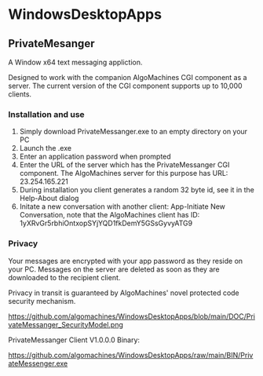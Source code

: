 # WindowsDesktopApps

## PrivateMesanger

A Window x64 text messaging appliction. 

Designed to work with the companion AlgoMachines CGI component as a server. The current version of the CGI  component supports up to 10,000 clients.

### Installation and use

1) Simply download PrivateMessanger.exe to an empty directory on your PC
2) Launch the .exe
3) Enter an application password when prompted
4) Enter the URL of the server which has the PrivateMessanger CGI component. The AlgoMachines server for this purpose has URL: 23.254.165.221
5) During installation you client generates a random 32 byte id, see it in the Help-About dialog
6) Initate a new conversation with another client: App-Initiate New Conversation, note that the AlgoMachines client has ID: 1yXRvGr5rbhiOntxopSYjYQD1fkDemY5GSsGyvyATG9

### Privacy

Your messages are encrypted with your app password as they reside on your PC. Messages on the server are deleted as soon as they are downloaded to the recipient client.

Privacy in transit is guaranteed by AlgoMachines' novel protected code security mechanism.

https://github.com/algomachines/WindowsDesktopApps/blob/main/DOC/PrivateMessanger_SecurityModel.png

PrivateMessanger Client V1.0.0.0 Binary: 

https://github.com/algomachines/WindowsDesktopApps/raw/main/BIN/PrivateMessenger.exe

